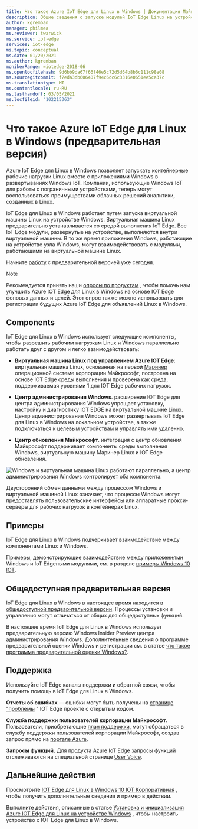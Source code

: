 ```yaml
---
title: Что такое Azure IoT Edge для Linux в Windows | Документация Майкрософт
description: Общие сведения о запуске модулей IoT Edge Linux на устройствах Windows 10
author: kgremban
manager: philmea
ms.reviewer: twarwick
ms.service: iot-edge
services: iot-edge
ms.topic: conceptual
ms.date: 01/20/2021
ms.author: kgremban
monikerRange: =iotedge-2018-06
ms.openlocfilehash: 9d6bb9da67f66f46e5c72d5d64b8b6c111c98e08
ms.sourcegitcommit: f7eda3db606407f94c6dc6c3316e0651ee5ca37c
ms.translationtype: MT
ms.contentlocale: ru-RU
ms.lasthandoff: 03/05/2021
ms.locfileid: "102215363"
---
```

# <a name="what-is-azure-iot-edge-for-linux-on-windows-preview"></a>Что такое Azure IoT Edge для Linux в Windows (предварительная версия)

Azure IoT Edge для Linux в Windows позволяет запускать контейнерные рабочие нагрузки Linux вместе с приложениями Windows в развертываниях Windows IoT. Компании, использующие Windows IoT для работы с пограничными устройствами, теперь могут воспользоваться преимуществами облачных решений аналитики, созданных в Linux.

IoT Edge для Linux в Windows работает путем запуска виртуальной машины Linux на устройстве Windows. Виртуальная машина Linux предварительно устанавливается со средой выполнения IoT Edge. Все IoT Edge модули, развернутые на устройстве, выполняются внутри виртуальной машины. В то же время приложения Windows, работающие на устройстве узла Windows, могут взаимодействовать с модулями, работающими на виртуальной машине Linux.

Начните [работу](how-to-install-iot-edge-on-windows.md) с предварительной версией уже сегодня.

>[!NOTE]
>Рекомендуется принять наши [опросы по продуктам](https://aka.ms/AzEFLOW-Registration) , чтобы помочь нам улучшить Azure IOT Edge для Linux в Windows на основе IOT Edge фоновых данных и целей. Этот опрос также можно использовать для регистрации будущих Azure IoT Edge для объявлений Linux в Windows.

## <a name="components"></a>Components

IoT Edge для Linux в Windows использует следующие компоненты, чтобы разрешить рабочим нагрузкам Linux и Windows параллельно работать друг с другом и легко взаимодействовать:

* **Виртуальная машина Linux под управлением Azure IOT Edge**: виртуальная машина Linux, основанная на первой [Маринер](https://github.com/microsoft/CBL-Mariner) операционной системе корпорации Майкрософт, построена на основе IOT Edge среды выполнения и проверена как среда, поддерживаемая уровнями 1 для IOT Edge рабочих нагрузок.

* **Центр администрирования Windows**. расширение IOT Edge для центра администрирования Windows упрощает установку, настройку и диагностику IOT EDGE на виртуальной машине Linux. Центр администрирования Windows может развертывать IoT Edge для Linux в Windows на локальном устройстве, а также подключаться к целевым устройствам и управлять ими удаленно.

* **Центр обновления Майкрософт**. интеграция с центр обновления Майкрософт поддерживает компоненты среды выполнения Windows, виртуальную машину Маринер Linux и IOT Edge обновления.

![Windows и виртуальная машина Linux работают параллельно, а центр администрирования Windows контролирует оба компонента.](./media/iot-edge-for-linux-on-windows/architecture-and-communication.png)

Двусторонний обмен данными между процессом Windows и виртуальной машиной Linux означает, что процессы Windows могут предоставлять пользовательские интерфейсы или аппаратные прокси-серверы для рабочих нагрузок в контейнерах Linux.

## <a name="samples"></a>Примеры

IoT Edge для Linux в Windows подчеркивает взаимодействие между компонентами Linux и Windows.

Примеры, демонстрирующие взаимодействие между приложениями Windows и IoT Edgeными модулями, см. в разделе [примеры Windows 10 IOT](https://github.com/microsoft/Windows-IoT-Samples).

## <a name="public-preview"></a>Общедоступная предварительная версия

IoT Edge для Linux в Windows в настоящее время находится в [общедоступной предварительной версии](https://azure.microsoft.com/support/legal/preview-supplemental-terms/). Процессы установки и управления могут отличаться от общих для общедоступных функций.

В настоящее время IoT Edge для Linux в Windows использует предварительную версию Windows Insider Preview центра администрирования Windows. Дополнительные сведения о программе предварительной оценки Windows и регистрации см. в статье [что такое программа предварительной оценки Windows?](https://insider.windows.com/about-windows-insider-program).

## <a name="support"></a>Поддержка

Используйте IoT Edge каналы поддержки и обратной связи, чтобы получить помощь в IoT Edge для Linux в Windows.

**Отчеты об ошибках** — ошибки могут быть получены на [странице "проблемы](https://github.com/azure/iotedge/issues) " IOT Edge проекте с открытым кодом. 

**Служба поддержки пользователей корпорации Майкрософт**. Пользователи, приобретающие [план поддержки,](https://azure.microsoft.com/support/plans/) могут обращаться в службу поддержки пользователей корпорации Майкрософт, создав запрос прямо на [портале Azure](https://ms.portal.azure.com/signin/index/?feature.settingsportalinstance=mpac).

**Запросы функций.** Для продукта Azure IoT Edge запросы функций отслеживаются на специальной странице [User Voice](https://feedback.azure.com/forums/907045-azure-iot-edge).

## <a name="next-steps"></a>Дальнейшие действия

Просмотрите [IOT Edge для Linux в Windows 10 IOT Корпоративная](https://aka.ms/EFLOWPPC9) , чтобы получить дополнительные сведения и пример в действии.

Выполните действия, описанные в статье [Установка и инициализация Azure IOT Edge для Linux на устройстве Windows](how-to-install-iot-edge-on-windows.md) , чтобы настроить устройство с IOT Edge для Linux в Windows.
